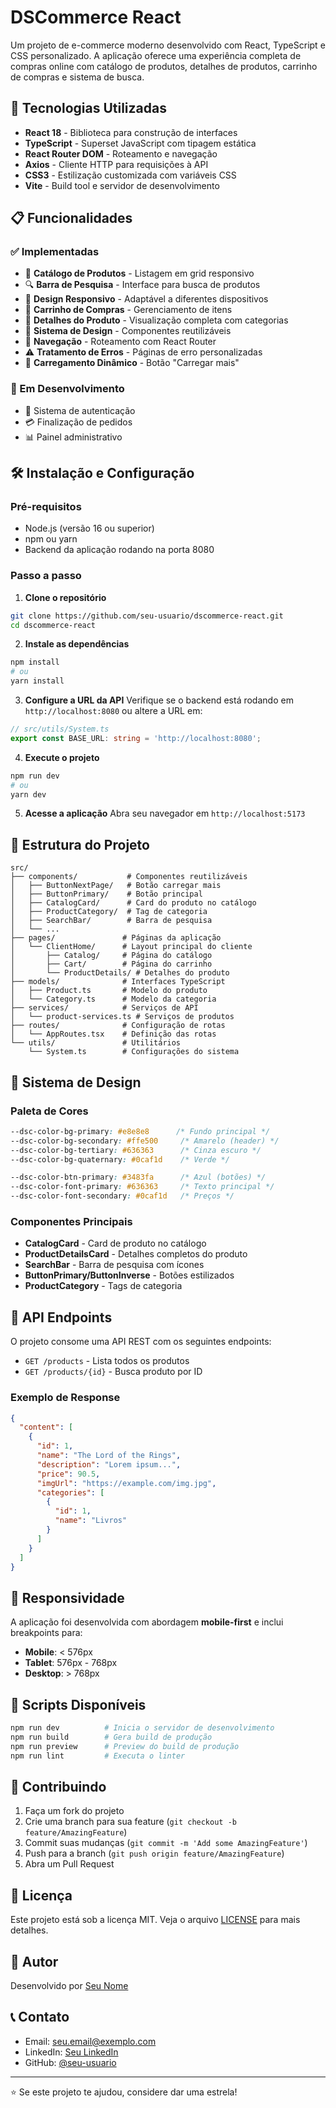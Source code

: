 # DSCommerce React

Um projeto de e-commerce moderno desenvolvido com React, TypeScript e CSS personalizado. A aplicação oferece uma experiência completa de compras online com catálogo de produtos, detalhes de produtos, carrinho de compras e sistema de busca.

## 🚀 Tecnologias Utilizadas

- **React 18** - Biblioteca para construção de interfaces
- **TypeScript** - Superset JavaScript com tipagem estática
- **React Router DOM** - Roteamento e navegação
- **Axios** - Cliente HTTP para requisições à API
- **CSS3** - Estilização customizada com variáveis CSS
- **Vite** - Build tool e servidor de desenvolvimento

## 📋 Funcionalidades

### ✅ Implementadas
- 🏪 **Catálogo de Produtos** - Listagem em grid responsivo
- 🔍 **Barra de Pesquisa** - Interface para busca de produtos
- 📱 **Design Responsivo** - Adaptável a diferentes dispositivos
- 🛒 **Carrinho de Compras** - Gerenciamento de itens
- 📄 **Detalhes do Produto** - Visualização completa com categorias
- 🎨 **Sistema de Design** - Componentes reutilizáveis
- 🧭 **Navegação** - Roteamento com React Router
- ⚠️ **Tratamento de Erros** - Páginas de erro personalizadas
- 🔄 **Carregamento Dinâmico** - Botão "Carregar mais"

### 🔄 Em Desenvolvimento
- 🔐 Sistema de autenticação
- 💳 Finalização de pedidos
- 📊 Painel administrativo

## 🛠️ Instalação e Configuração

### Pré-requisitos
- Node.js (versão 16 ou superior)
- npm ou yarn
- Backend da aplicação rodando na porta 8080

### Passo a passo

1. **Clone o repositório**
```bash
git clone https://github.com/seu-usuario/dscommerce-react.git
cd dscommerce-react
```

2. **Instale as dependências**
```bash
npm install
# ou
yarn install
```

3. **Configure a URL da API**
Verifique se o backend está rodando em `http://localhost:8080` ou altere a URL em:
```typescript
// src/utils/System.ts
export const BASE_URL: string = 'http://localhost:8080';
```

4. **Execute o projeto**
```bash
npm run dev
# ou
yarn dev
```

5. **Acesse a aplicação**
Abra seu navegador em `http://localhost:5173`

## 📁 Estrutura do Projeto

```
src/
├── components/           # Componentes reutilizáveis
│   ├── ButtonNextPage/   # Botão carregar mais
│   ├── ButtonPrimary/    # Botão principal
│   ├── CatalogCard/      # Card do produto no catálogo
│   ├── ProductCategory/  # Tag de categoria
│   ├── SearchBar/        # Barra de pesquisa
│   └── ...
├── pages/               # Páginas da aplicação
│   └── ClientHome/      # Layout principal do cliente
│       ├── Catalog/     # Página do catálogo
│       ├── Cart/        # Página do carrinho
│       └── ProductDetails/ # Detalhes do produto
├── models/              # Interfaces TypeScript
│   ├── Product.ts       # Modelo do produto
│   └── Category.ts      # Modelo da categoria
├── services/            # Serviços de API
│   └── product-services.ts # Serviços de produtos
├── routes/              # Configuração de rotas
│   └── AppRoutes.tsx    # Definição das rotas
└── utils/               # Utilitários
    └── System.ts        # Configurações do sistema
```

## 🎨 Sistema de Design

### Paleta de Cores
```css
--dsc-color-bg-primary: #e8e8e8      /* Fundo principal */
--dsc-color-bg-secondary: #ffe500     /* Amarelo (header) */
--dsc-color-bg-tertiary: #636363      /* Cinza escuro */
--dsc-color-bg-quaternary: #0caf1d    /* Verde */

--dsc-color-btn-primary: #3483fa      /* Azul (botões) */
--dsc-color-font-primary: #636363     /* Texto principal */
--dsc-color-font-secondary: #0caf1d   /* Preços */
```

### Componentes Principais
- **CatalogCard** - Card de produto no catálogo
- **ProductDetailsCard** - Detalhes completos do produto
- **SearchBar** - Barra de pesquisa com ícones
- **ButtonPrimary/ButtonInverse** - Botões estilizados
- **ProductCategory** - Tags de categoria

## 🔌 API Endpoints

O projeto consome uma API REST com os seguintes endpoints:

- `GET /products` - Lista todos os produtos
- `GET /products/{id}` - Busca produto por ID

### Exemplo de Response
```json
{
  "content": [
    {
      "id": 1,
      "name": "The Lord of the Rings",
      "description": "Lorem ipsum...",
      "price": 90.5,
      "imgUrl": "https://example.com/img.jpg",
      "categories": [
        {
          "id": 1,
          "name": "Livros"
        }
      ]
    }
  ]
}
```

## 📱 Responsividade

A aplicação foi desenvolvida com abordagem **mobile-first** e inclui breakpoints para:

- **Mobile**: < 576px
- **Tablet**: 576px - 768px  
- **Desktop**: > 768px

## 🧪 Scripts Disponíveis

```bash
npm run dev          # Inicia o servidor de desenvolvimento
npm run build        # Gera build de produção
npm run preview      # Preview do build de produção
npm run lint         # Executa o linter
```

## 🤝 Contribuindo

1. Faça um fork do projeto
2. Crie uma branch para sua feature (`git checkout -b feature/AmazingFeature`)
3. Commit suas mudanças (`git commit -m 'Add some AmazingFeature'`)
4. Push para a branch (`git push origin feature/AmazingFeature`)
5. Abra um Pull Request

## 📝 Licença

Este projeto está sob a licença MIT. Veja o arquivo [LICENSE](LICENSE) para mais detalhes.

## 👥 Autor

Desenvolvido por [Seu Nome](https://github.com/seu-usuario)

## 📞 Contato

- Email: seu.email@exemplo.com
- LinkedIn: [Seu LinkedIn](https://linkedin.com/in/seu-perfil)
- GitHub: [@seu-usuario](https://github.com/seu-usuario)

---

⭐ Se este projeto te ajudou, considere dar uma estrela!
